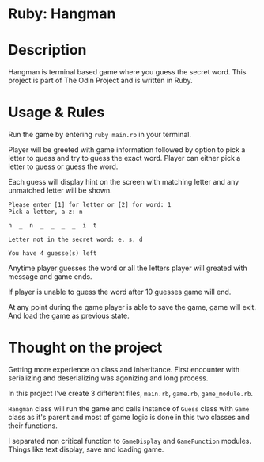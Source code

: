 # Ruby: Hangman

# Description
Hangman is terminal based game where you guess the secret word. 
This project is part of The Odin Project and is written in Ruby. 

# Usage & Rules
Run the game by entering `ruby main.rb` in your terminal. 

Player will be greeted with game information followed by option to pick a letter to guess and try to guess the exact word. Player can either pick a letter to guess or guess the word. 

Each guess will display hint on the screen with matching letter and any unmatched letter will be shown. 

```
Please enter [1] for letter or [2] for word: 1
Pick a letter, a-z: n

n  _  n  _  _  _  _  i  t

Letter not in the secret word: e, s, d

You have 4 guesse(s) left
```

Anytime player guesses the word or all the letters player will greated with message and game ends.

If player is unable to guess the word after 10 guesses game will end. 

At any point during the game player is able to save the game, game will exit. And load the game as previous state. 

# Thought on the project
Getting more experience on class and inheritance. First encounter with serializing and deserializing was agonizing and long process. 

In this project I've create 3 different files, `main.rb`, `game.rb`, `game_module.rb`. 

`Hangman` class will run the game and calls instance of `Guess` class with `Game` class as it's parent and most of game logic is done in this two classes and their functions.

 I separated non critical function to `GameDisplay` and `GameFunction` modules. Things like text display, save and loading game. 



